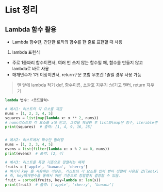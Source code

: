 # List 정리

## Lambda 함수 활용
- Lambda 함수란, 간단한 로직의 함수를 한 줄로 표현할 때 사용

1. lambda 표현식
  - 주로 1줄짜리 함수이면서, 여러 번 쓰지 않는 함수일 때, 함수를 만들지 않고 lambda로 바로 사용
  - 매개변수가 1개 이상이면서, return구문 포함 무조건 1줄일 경우 사용 가능

> 맨 앞에 lambda 적기
> def, 함수이름, 소괄호 지우기
> :남기고 엔터, return 지우기

```python
lambda 변수: <코드블럭>

# 예시1: 리스트의 각 요소를 제곱
nums = [1, 2, 3, 4, 5]
squares = list(map(lambda x: x ** 2, nums))
# nums리스트의 각 요소를 x에 받고, 그것을 제곱한 후 list화(map은 함수, iterable변수 로 구성되고, iterable변수의 각 요소에 모두 함수 적용해서 return)
print(squares)  # 출력: [1, 4, 9, 16, 25]


# 예시2: 리스트에서 짝수만 필터링
nums = [1, 2, 3, 4, 5]
evens = list(filter(lambda x: x % 2 == 0, nums))
print(evens)  # 출력: [2, 4]

# 예시3: 리스트를 특정 기준으로 정렬하는 예제
fruits = ['apple', 'banana', 'cherry']
# 여기서 key 를 사용하는 이유는, 리스트의 각 요소를 입력 받아 정렬에 사용될 값(len(x))를 반환
# 즉, key매개변수를 통해서 어떤 기준으로 정렬할지 결정할 수 있음.
fruit = sorted(fruits, key=lambda x: len(x))
print(fruit)  # 출력: ['apple', 'cherry', 'banana']

```